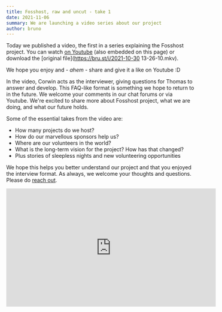 ```yaml
---
title: Fosshost, raw and uncut - take 1
date: 2021-11-06
summary: We are launching a video series about our project
author: bruno
---
```


Today we published a video, the first in a series explaining the Fosshost project. You can watch [on Youtube](https://www.youtube.com/watch?v=RkV3F8OXrHM) (also embedded on this page) or download the [original file](https://bru.st/i/2021-10-30 13-26-10.mkv). 

We hope you enjoy and - *ahem* - share and give it a like on Youtube :D

In the video, Corwin acts as the interviewer, giving questions for Thomas to answer and develop. This FAQ-like format is something we hope to return to in the future. We welcome your comments in our chat forums or via Youtube. We're excited to share more about Fosshost project, what we are doing, and what our future holds.

Some of the essential takes from the video are:

- How many projects do we host?
- How do our marvellous sponsors help us?
- Where are our volunteers in the world?
- What is the long-term vision for the project? How has that changed?
- Plus stories of sleepless nights and new volunteering opportunities

We hope this helps you better understand our project and that you enjoyed the interview format. As always, we welcome your thoughts and questions. Please do [reach out](https://fosshost.org/contact).

<iframe width="560" height="315" src="https://www.youtube.com/embed/RkV3F8OXrHM" title="YouTube video player" frameborder="0" allow="accelerometer; autoplay; clipboard-write; encrypted-media; gyroscope; picture-in-picture" allowfullscreen></iframe>
